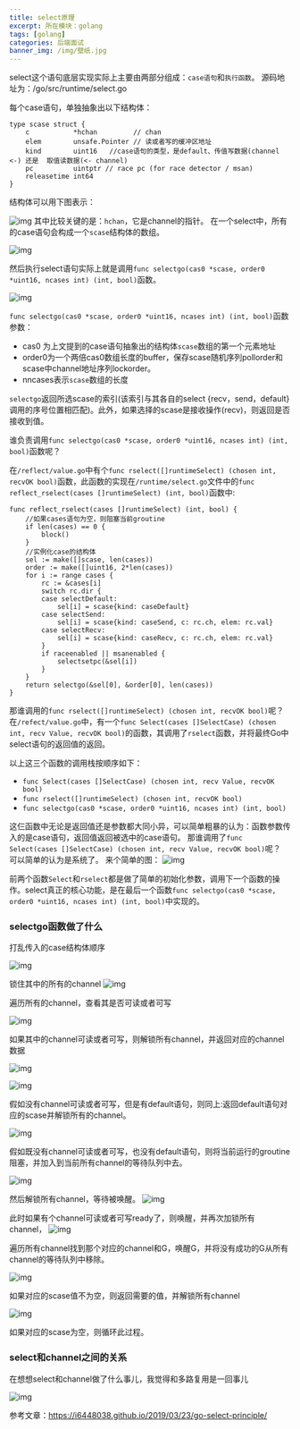 ```yaml
---
title: select原理
excerpt: 所在模块：golang
tags: [golang]
categories: 后端面试
banner_img: /img/壁纸.jpg
---
```




select这个语句底层实现实际上主要由两部分组成：`case语句`和`执行函数`。
源码地址为：/go/src/runtime/select.go

每个case语句，单独抽象出以下结构体：

```
type scase struct {
    c           *hchan         // chan
    elem        unsafe.Pointer // 读或者写的缓冲区地址
    kind        uint16   //case语句的类型，是default、传值写数据(channel <-) 还是  取值读数据(<- channel)
    pc          uintptr // race pc (for race detector / msan)
    releasetime int64
}
```

结构体可以用下图表示：

![img](https://i6448038.github.io/img/select_priciple/select-principle_3.png)
其中比较关键的是：`hchan`，它是channel的指针。
在一个select中，所有的case语句会构成一个`scase`结构体的数组。

![img](https://i6448038.github.io/img/select_priciple/select-principle_4.png)

然后执行select语句实际上就是调用`func selectgo(cas0 *scase, order0 *uint16, ncases int) (int, bool)`函数。

![img](https://i6448038.github.io/img/select_priciple/select-principle_5.png)

`func selectgo(cas0 *scase, order0 *uint16, ncases int) (int, bool)`函数参数：

- cas0 为上文提到的case语句抽象出的结构体`scase`数组的第一个元素地址
- order0为一个两倍cas0数组长度的buffer，保存scase随机序列pollorder和scase中channel地址序列lockorder。
- nncases表示`scase`数组的长度

`selectgo`返回所选scase的索引(该索引与其各自的select {recv，send，default}调用的序号位置相匹配)。此外，如果选择的scase是接收操作(recv)，则返回是否接收到值。

谁负责调用`func selectgo(cas0 *scase, order0 *uint16, ncases int) (int, bool)`函数呢？

在`/reflect/value.go`中有个`func rselect([]runtimeSelect) (chosen int, recvOK bool)`函数，此函数的实现在`/runtime/select.go`文件中的`func reflect_rselect(cases []runtimeSelect) (int, bool)`函数中:

```
func reflect_rselect(cases []runtimeSelect) (int, bool) { 
    //如果cases语句为空，则阻塞当前groutine
    if len(cases) == 0 {
        block()
    }
    //实例化case的结构体
    sel := make([]scase, len(cases))
    order := make([]uint16, 2*len(cases))
    for i := range cases {
        rc := &cases[i]
        switch rc.dir {
        case selectDefault:
            sel[i] = scase{kind: caseDefault}
        case selectSend:
            sel[i] = scase{kind: caseSend, c: rc.ch, elem: rc.val}
        case selectRecv:
            sel[i] = scase{kind: caseRecv, c: rc.ch, elem: rc.val}
        }
        if raceenabled || msanenabled {
            selectsetpc(&sel[i])
        }
    }
    return selectgo(&sel[0], &order[0], len(cases))
}
```

那谁调用的`func rselect([]runtimeSelect) (chosen int, recvOK bool)`呢？
在`/refect/value.go`中，有一个`func Select(cases []SelectCase) (chosen int, recv Value, recvOK bool)`的函数，其调用了`rselect`函数，并将最终Go中select语句的返回值的返回。

以上这三个函数的调用栈按顺序如下：

- `func Select(cases []SelectCase) (chosen int, recv Value, recvOK bool)`
- `func rselect([]runtimeSelect) (chosen int, recvOK bool)`
- `func selectgo(cas0 *scase, order0 *uint16, ncases int) (int, bool)`

这仨函数中无论是返回值还是参数都大同小异，可以简单粗暴的认为：函数参数传入的是case语句，返回值返回被选中的case语句。
那谁调用了`func Select(cases []SelectCase) (chosen int, recv Value, recvOK bool)`呢？
可以简单的认为是系统了。
来个简单的图：
![img](https://i6448038.github.io/img/select_priciple/select-principle_18.png)

前两个函数`Select`和`rselect`都是做了简单的初始化参数，调用下一个函数的操作。select真正的核心功能，是在最后一个函数`func selectgo(cas0 *scase, order0 *uint16, ncases int) (int, bool)`中实现的。

### selectgo函数做了什么

打乱传入的case结构体顺序

![img](https://i6448038.github.io/img/select_priciple/select-principle_6.png)

锁住其中的所有的channel
![img](https://i6448038.github.io/img/select_priciple/select-principle_7.png)

遍历所有的channel，查看其是否可读或者可写

![img](https://i6448038.github.io/img/select_priciple/select-principle_8.png)

如果其中的channel可读或者可写，则解锁所有channel，并返回对应的channel数据

![img](https://i6448038.github.io/img/select_priciple/select-principle_9.png)

![img](https://i6448038.github.io/img/select_priciple/select-principle_10.png)

假如没有channel可读或者可写，但是有default语句，则同上:返回default语句对应的scase并解锁所有的channel。

![img](https://i6448038.github.io/img/select_priciple/select-principle_11.png)

假如既没有channel可读或者可写，也没有default语句，则将当前运行的groutine阻塞，并加入到当前所有channel的等待队列中去。

![img](https://i6448038.github.io/img/select_priciple/select-principle_12.png)

然后解锁所有channel，等待被唤醒。
![img](https://i6448038.github.io/img/select_priciple/select-principle_13.png)

此时如果有个channel可读或者可写ready了，则唤醒，并再次加锁所有channel，
![img](https://i6448038.github.io/img/select_priciple/select-principle_14.png)

遍历所有channel找到那个对应的channel和G，唤醒G，并将没有成功的G从所有channel的等待队列中移除。

![img](https://i6448038.github.io/img/select_priciple/select-principle_15.png)

如果对应的scase值不为空，则返回需要的值，并解锁所有channel

![img](https://i6448038.github.io/img/select_priciple/select-principle_16.png)

如果对应的scase为空，则循环此过程。

### select和channel之间的关系

在想想select和channel做了什么事儿，我觉得和多路复用是一回事儿

![img](https://i6448038.github.io/img/select_priciple/select-principle_17.png)

参考文章：https://i6448038.github.io/2019/03/23/go-select-principle/
